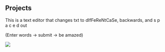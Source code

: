 Projects
-----------------------------------
This is a text editor that changes txt to dIfFeReNtCaSe, backwards, and s p a c e d out

(Enter words -> submit -> be amazed)

![](pictures/sample1.png)
